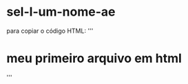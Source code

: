 # sel-l-um-nome-ae

para copiar o código HTML:
'''
<html>
<h1> meu primeiro arquivo em html</h1>
</html> 
'''
